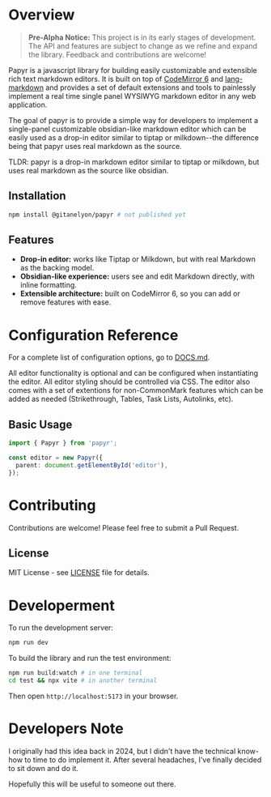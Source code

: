 # Overview

> **Pre-Alpha Notice:** This project is in its early stages of development. The API and features are subject to change as we refine and expand the library. Feedback and contributions are welcome!

Papyr is a javascript library for building easily customizable and extensible rich text markdown editors. It is built on top of [CodeMirror 6](https://codemirror.net/6/) and [lang-markdown](https://github.com/codemirror/lang-markdown) and provides a set of default extensions and tools to painlessly implement a real time single panel WYSIWYG markdown editor in any web application.

The goal of papyr is to provide a simple way for developers to implement a single-panel customizable obsidian-like markdown editor which can be easily used as a drop-in editor similar to tiptap or milkdown--the difference being that papyr uses real markdown as the source.

TLDR: papyr is a drop-in markdown editor similar to tiptap or milkdown, but uses real markdown as the source like obsidian.

## Installation

```bash
npm install @gitanelyon/papyr # not published yet
```

## Features
- **Drop-in editor:** works like Tiptap or Milkdown, but with real Markdown as the backing model.
- **Obsidian-like experience:** users see and edit Markdown directly, with inline formatting.
- **Extensible architecture:** built on CodeMirror 6, so you can add or remove features with ease.

# Configuration Reference

For a complete list of configuration options, go to [DOCS.md](./docs/DOCS.md).

All editor functionality is optional and can be configured when instantiating the editor. All editor styling should be controlled via CSS. The editor also comes with a set of extentions for non-CommonMark features which can be added as needed (Strikethrough, Tables, Task Lists, Autolinks, etc).

## Basic Usage

```typescript
import { Papyr } from 'papyr';

const editor = new Papyr({
  parent: document.getElementById('editor'),
});
```
# Contributing
Contributions are welcome! Please feel free to submit a Pull Request.

## License
MIT License - see [LICENSE](./LICENSE.txt) file for details.

# Developerment

To run the development server:

```bash
npm run dev
```

To build the library and run the test environment:

```bash
npm run build:watch # in one terminal
cd test && npx vite # in another terminal
```

Then open `http://localhost:5173` in your browser.

# Developers Note

I originally had this idea back in 2024, but I didn't have the technical know-how to time to do implement it. After several headaches, I've finally decided to sit down and do it.

Hopefully this will be useful to someone out there.